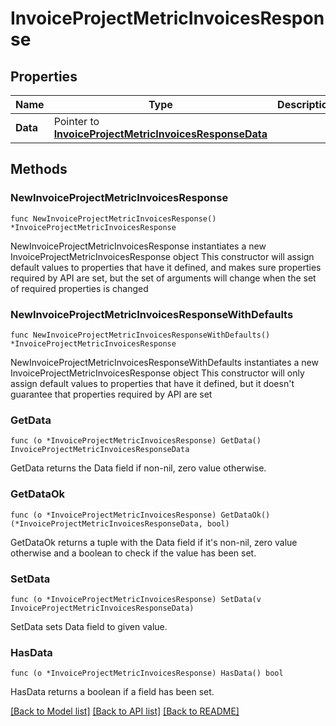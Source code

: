 # InvoiceProjectMetricInvoicesResponse

## Properties

Name | Type | Description | Notes
------------ | ------------- | ------------- | -------------
**Data** | Pointer to [**InvoiceProjectMetricInvoicesResponseData**](invoice_ProjectMetricInvoicesResponse_data.md) |  | [optional] 

## Methods

### NewInvoiceProjectMetricInvoicesResponse

`func NewInvoiceProjectMetricInvoicesResponse() *InvoiceProjectMetricInvoicesResponse`

NewInvoiceProjectMetricInvoicesResponse instantiates a new InvoiceProjectMetricInvoicesResponse object
This constructor will assign default values to properties that have it defined,
and makes sure properties required by API are set, but the set of arguments
will change when the set of required properties is changed

### NewInvoiceProjectMetricInvoicesResponseWithDefaults

`func NewInvoiceProjectMetricInvoicesResponseWithDefaults() *InvoiceProjectMetricInvoicesResponse`

NewInvoiceProjectMetricInvoicesResponseWithDefaults instantiates a new InvoiceProjectMetricInvoicesResponse object
This constructor will only assign default values to properties that have it defined,
but it doesn't guarantee that properties required by API are set

### GetData

`func (o *InvoiceProjectMetricInvoicesResponse) GetData() InvoiceProjectMetricInvoicesResponseData`

GetData returns the Data field if non-nil, zero value otherwise.

### GetDataOk

`func (o *InvoiceProjectMetricInvoicesResponse) GetDataOk() (*InvoiceProjectMetricInvoicesResponseData, bool)`

GetDataOk returns a tuple with the Data field if it's non-nil, zero value otherwise
and a boolean to check if the value has been set.

### SetData

`func (o *InvoiceProjectMetricInvoicesResponse) SetData(v InvoiceProjectMetricInvoicesResponseData)`

SetData sets Data field to given value.

### HasData

`func (o *InvoiceProjectMetricInvoicesResponse) HasData() bool`

HasData returns a boolean if a field has been set.


[[Back to Model list]](../README.md#documentation-for-models) [[Back to API list]](../README.md#documentation-for-api-endpoints) [[Back to README]](../README.md)


